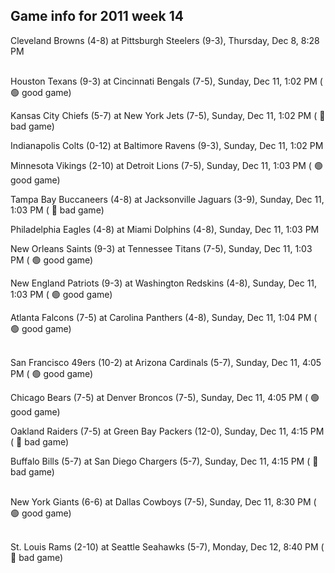 ## Game info for 2011 week 14
Cleveland Browns (4-8) at Pittsburgh Steelers (9-3), Thursday, Dec 8, 8:28 PM

<br/>Houston Texans (9-3) at Cincinnati Bengals (7-5), Sunday, Dec 11, 1:02 PM (	:green_circle: good game)

Kansas City Chiefs (5-7) at New York Jets (7-5), Sunday, Dec 11, 1:02 PM (	:red_circle: bad game)

Indianapolis Colts (0-12) at Baltimore Ravens (9-3), Sunday, Dec 11, 1:02 PM

Minnesota Vikings (2-10) at Detroit Lions (7-5), Sunday, Dec 11, 1:03 PM (	:green_circle: good game)

Tampa Bay Buccaneers (4-8) at Jacksonville Jaguars (3-9), Sunday, Dec 11, 1:03 PM (	:red_circle: bad game)

Philadelphia Eagles (4-8) at Miami Dolphins (4-8), Sunday, Dec 11, 1:03 PM

New Orleans Saints (9-3) at Tennessee Titans (7-5), Sunday, Dec 11, 1:03 PM (	:green_circle: good game)

New England Patriots (9-3) at Washington Redskins (4-8), Sunday, Dec 11, 1:03 PM (	:green_circle: good game)

Atlanta Falcons (7-5) at Carolina Panthers (4-8), Sunday, Dec 11, 1:04 PM (	:green_circle: good game)

<br/>San Francisco 49ers (10-2) at Arizona Cardinals (5-7), Sunday, Dec 11, 4:05 PM (	:green_circle: good game)

Chicago Bears (7-5) at Denver Broncos (7-5), Sunday, Dec 11, 4:05 PM (	:green_circle: good game)

Oakland Raiders (7-5) at Green Bay Packers (12-0), Sunday, Dec 11, 4:15 PM (	:red_circle: bad game)

Buffalo Bills (5-7) at San Diego Chargers (5-7), Sunday, Dec 11, 4:15 PM (	:red_circle: bad game)

<br/>New York Giants (6-6) at Dallas Cowboys (7-5), Sunday, Dec 11, 8:30 PM (	:green_circle: good game)

<br/>St. Louis Rams (2-10) at Seattle Seahawks (5-7), Monday, Dec 12, 8:40 PM (	:red_circle: bad game)

